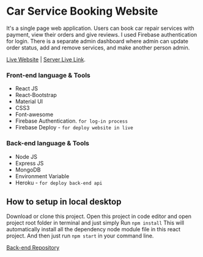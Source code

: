 # Car Service Booking Website

It's a single page web application. Users can book car repair services with payment, view their orders and give reviews. I used Firebase authentication for login. There is a separate admin dashboard where admin can update order status, add and remove services, and make another person admin.

[Live Website](https://car-service-1c30a.web.app/) | [Server Live Link](https://fierce-falls-59592.herokuapp.com).

### Front-end language & Tools

- React JS
- React-Bootstrap
- Material UI
- CSS3
- Font-awesome
- Firebase Authentication. `for log-in process`
- Firebase Deploy - `for deploy website in live`

### Back-end language & Tools

- Node JS
- Express JS
- MongoDB
- Environment Variable
- Heroku - `for deploy back-end api`

## How to setup in local desktop

Download or clone this project. Open this project in code editor and open project root folder in terminal and just simply Run `npm install`
This will automatically install all the dependency node module file in this react project.
And then just run `npm start` in your command line.

[Back-end Repository](https://github.com/MofasserHossain/Car_Service-backend)
